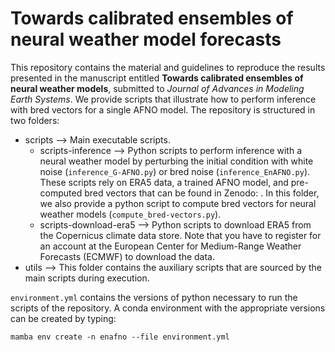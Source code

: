 # Towards calibrated ensembles of neural weather model forecasts
This repository contains the material and guidelines to reproduce the results presented in the manuscript entitled **Towards calibrated ensembles of neural weather models**, submitted to *Journal of Advances in Modeling Earth Systems*. We provide scripts that illustrate how to perform inference with bred vectors for a single AFNO model. The repository is structured in two folders:

* scripts --> Main executable scripts.
  * scripts-inference --> Python scripts to perform inference with a neural weather model by perturbing the initial condition with white noise (`inference_G-AFNO.py`) or bred noise (`inference_EnAFNO.py`). These scripts rely on ERA5 data, a trained AFNO model, and pre-computed bred vectors that can be found in Zenodo: . In this folder, we also provide a python script to compute bred vectors for neural weather models (`compute_bred-vectors.py`). 
  * scripts-download-era5 --> Python scripts to download ERA5 from the Copernicus climate data store. Note that you have to register for an account at the European Center for Medium-Range Weather Forecasts (ECMWF) to download the data.
* utils --> This folder contains the auxiliary scripts that are sourced by the main scripts during execution.

`environment.yml` contains the versions of python necessary to run the scripts of the repository. A conda environment with the appropriate versions can be created by typing:
```
mamba env create -n enafno --file environment.yml
```
